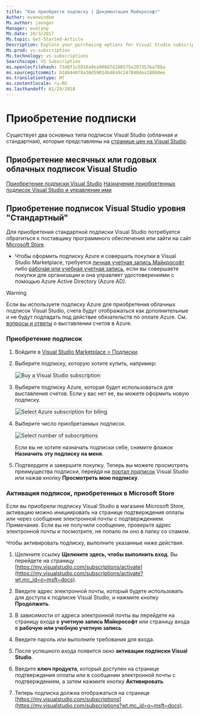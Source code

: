 ```yaml
---
title: "Как приобрести подписку | Документация Майкрософт"
Author: evanwindom
Ms.author: jaunger
Manager: evelynp
Ms.date: 10/3/2017
Ms.topic: Get-Started-Article
Description: Explore your purchasing options for Visual Studio subscriptions
Ms.prod: vs-subscription
Ms.technology: vs-subscriptions
Searchscope: VS Subscription
ms.openlocfilehash: 73d0f1c5016a9ea908d7d280575e297357ba78ba
ms.sourcegitcommit: b18844078a30d59014b48a9c247848dea188b0ee
ms.translationtype: HT
ms.contentlocale: ru-RU
ms.lasthandoff: 01/29/2018
---
```

# <a name="how-to-buy-a-subscription"></a>Приобретение подписки
Существует два основных типа подписок Visual Studio (облачная и стандартная), которые представлены на [странице цен на Visual Studio](https://www.visualstudio.com/vs/pricing/).

## <a name="buy-visual-studio-cloud-subscriptions-either-monthly-or-annual"></a>Приобретение месячных или годовых облачных подписок Visual Studio 

[Приобретение подписки Visual Studio](/vsts/billing/vs-subscriptions/buy-vs-subscriptions)
[Назначение приобретенных подписок Visual Studio и управление ими](/vsts/billing/vs-subscriptions/manage-vs-subscriptions)

## <a name="buy-visual-studio-standard-subscriptions"></a>Приобретение подписок Visual Studio уровня "Стандартный"
Для приобретения стандартной подписки Visual Studio потребуется обратиться к поставщику программного обеспечения или зайти на сайт [Microsoft Store](https://www.microsoft.com/store).

*   Чтобы оформить подписку Azure и совершать покупки в Visual Studio Marketplace, требуется [личная учетная запись Майкрософт](https://www.microsoft.com/account) либо [рабочая или учебная учетная запись](/azure/active-directory/sign-up-organization), если вы совершаете покупки для организации и она управляет удостоверениями с помощью Azure Active Directory (Azure AD).

> [!WARNING]
> Если вы используете подписку Azure для приобретения облачных подписок Visual Studio, счета будут отображаться как дополнительные и не будут подпадать под действие обязательств по оплате Azure. См. [вопросы и ответы](/vsts/billing/faq-azure-billing) о выставлении счетов в Azure.  

### <a name="buy-subscriptions"></a>Приобретение подписок


1.  Войдите в [Visual Studio Marketplace > Подписки](https://marketplace.visualstudio.com/subscriptions).

2.  Выберите подписку, которую хотите купить, например:

    <img alt="Buy a Visual Studio subscription" src="_img/buy-vs-subscriptions/buy-vs-sub-start.png" style="border: 1px solid #CCCCCC" />

3.  Выберите подписку Azure, которая будет использоваться для выставления счетов.
Если у вас нет ее, вы можете оформить новую подписку.

    <img alt="Select Azure subscription for biling" src="_img/buy-vs-subscriptions/buy-vs-sub-Azure-sub.png" style="border: 1px solid #CCCCCC" />

4.  Выберите число приобретаемых подписок.

    <img alt="Select number of subscriptions" src="_img/buy-vs-subscriptions/buy-vs-sub-users.png" style="border: 1px solid #CCCCCC" />

    Если вы не хотите назначать подписки себе, снимите флажок **Назначить эту подписку на меня**.

5.  Подтвердите и завершите покупку. Теперь вы можете просмотреть преимущества подписки, перейдя на [портал подписок](https://my.visualstudio.com?wt.mc_id=o~msft~docs) Visual Studio или нажав кнопку **Просмотреть мою подписку**.


### <a name="activating-subscriptions-purchased-through-the-microsoft-store"></a>Активация подписок, приобретенных в Microsoft Store

Если вы приобрели подписку Visual Studio в магазине Microsoft Store, активацию можно инициировать на странице подтверждения оплаты или через сообщение электронной почты с подтверждением. Примечание. Если вы не получили сообщение, проверьте адрес электронной почты и посмотрите, не попало ли оно в папку со спамом.

Чтобы активировать подписку, выполните указанные ниже действия. 

1. Щелкните ссылку **Щелкните здесь, чтобы выполнить вход**. Вы перейдете на страницу [https://my.visualstudio.com/subscriptions/activate](https://my.visualstudio.com/subscriptions/activate?wt.mc_id=o~msft~docs).

2. Введите адрес электронной почты, который будете использовать для доступа к подписке Visual Studio, и нажмите кнопку **Продолжить**.

3. В зависимости от адреса электронной почты вы перейдете на страницу входа в **учетную запись Майкрософт** или страницу входа в **рабочую или учебную учетную запись**. 

4. Введите пароль или выполните требования для входа.
5. После успешного входа появится окно **активации подписки Visual Studio**.
6. Введите **ключ продукта**, который доступен на странице подтверждения оплаты или в сообщении электронной почты с подтверждением, а затем нажмите кнопку **Активировать**.

7. Теперь подписка должна отображаться на странице [https://my.visualstudio.com/subscriptions](https://my.visualstudio.com/subscriptions?wt.mc_id=o~msft~docs).